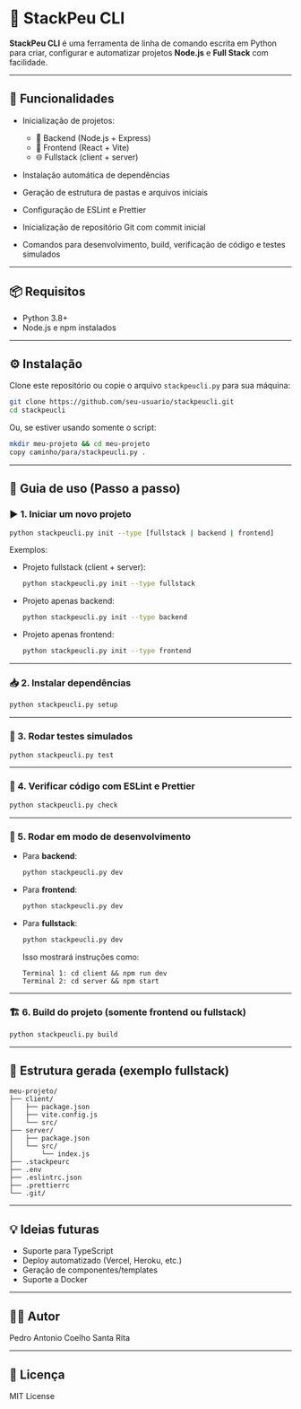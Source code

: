 # 🧱 StackPeu CLI

**StackPeu CLI** é uma ferramenta de linha de comando escrita em Python para criar, configurar e automatizar projetos **Node.js** e **Full Stack** com facilidade.

---

## 🚀 Funcionalidades

- Inicialização de projetos:

  - 🔧 Backend (Node.js + Express)
  - 🎨 Frontend (React + Vite)
  - 🌐 Fullstack (client + server)

- Instalação automática de dependências

- Geração de estrutura de pastas e arquivos iniciais

- Configuração de ESLint e Prettier

- Inicialização de repositório Git com commit inicial

- Comandos para desenvolvimento, build, verificação de código e testes simulados

---

## 📦 Requisitos

- Python 3.8+
- Node.js e npm instalados

---

## ⚙️ Instalação

Clone este repositório ou copie o arquivo `stackpeucli.py` para sua máquina:

```bash
git clone https://github.com/seu-usuario/stackpeucli.git
cd stackpeucli
```

Ou, se estiver usando somente o script:

```bash
mkdir meu-projeto && cd meu-projeto
copy caminho/para/stackpeucli.py .
```

---

## 🤝 Guia de uso (Passo a passo)

### ▶️ 1. Iniciar um novo projeto

```bash
python stackpeucli.py init --type [fullstack | backend | frontend]
```

Exemplos:

- Projeto fullstack (client + server):

  ```bash
  python stackpeucli.py init --type fullstack
  ```

- Projeto apenas backend:

  ```bash
  python stackpeucli.py init --type backend
  ```

- Projeto apenas frontend:

  ```bash
  python stackpeucli.py init --type frontend
  ```

---

### 📥 2. Instalar dependências

```bash
python stackpeucli.py setup
```

---

### 🧪 3. Rodar testes simulados

```bash
python stackpeucli.py test
```

---

### 🧪 4. Verificar código com ESLint e Prettier

```bash
python stackpeucli.py check
```

---

### 🧪 5. Rodar em modo de desenvolvimento

- Para **backend**:

  ```bash
  python stackpeucli.py dev
  ```

- Para **frontend**:

  ```bash
  python stackpeucli.py dev
  ```

- Para **fullstack**:

  ```bash
  python stackpeucli.py dev
  ```

  Isso mostrará instruções como:

  ```
  Terminal 1: cd client && npm run dev
  Terminal 2: cd server && npm start
  ```

---

### 🏗️ 6. Build do projeto (somente frontend ou fullstack)

```bash
python stackpeucli.py build
```

---

## 📁 Estrutura gerada (exemplo fullstack)

```
meu-projeto/
├── client/
│   ├── package.json
│   ├── vite.config.js
│   └── src/
├── server/
│   ├── package.json
│   └── src/
│       └── index.js
├── .stackpeurc
├── .env
├── .eslintrc.json
├── .prettierrc
└── .git/
```

---

## 💡 Ideias futuras

- Suporte para TypeScript
- Deploy automatizado (Vercel, Heroku, etc.)
- Geração de componentes/templates
- Suporte a Docker

---

## 👨‍💼 Autor

Pedro Antonio Coelho Santa Rita

---

## 📝 Licença

MIT License
